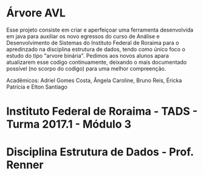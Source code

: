 # Árvore AVL
Esse projeto consiste em criar e aperfeiçoar uma ferramenta desenvolvida em java para auxiliar os novo egressos do curso de 
Análise e Desenvolvimento de Sistemas do Instituto Federal de Roraima para o apredinzado na disciplina 
estrutura de dados, tendo como único foco o estudo do tipo "arvore binária". Pedimos aos novos alunos apara atualizarem
esse codigo continuamente, deixando o mais documentado possível (no scorpo do codigo) para uma melhor compreenção.

Acadêmicos: Adriel Gomes Costa, Ângela Caroline, Bruno Reis, Éricka Patrícia e Elton Santiago

# Instituto Federal de Roraima - TADS - Turma 2017.1 - Módulo 3
# Disciplina Estrutura de Dados - Prof. Renner
